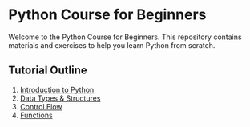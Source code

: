 # Python Course for Beginners

Welcome to the Python Course for Beginners. This repository contains materials and exercises to help you learn Python from scratch.

## Tutorial Outline
1. [Introduction to Python](section_1/introduction.md)
2. [Data Types & Structures](section_2)
3. [Control Flow](section_3)
4. [Functions](section_4/functions.md)